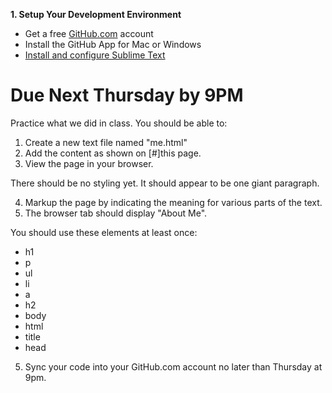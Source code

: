 **1. Setup Your Development Environment**

* Get a free [GitHub.com](https://github.com) account
* Install the GitHub App for Mac or Windows
* [Install and configure Sublime Text](/workbook/sublime)

# Due Next Thursday by 9PM 

Practice what we did in class.  You should be able to:

1. Create a new text file named "me.html"
2. Add the content as shown on [#]this page.
3. View the page in your browser. 

There should be no styling yet.  It should appear to be one giant paragraph.

4. Markup the page by indicating the meaning for various parts of the text.
5. The browser tab should display "About Me".

You should use these elements at least once:

* h1
* p
* ul
* li
* a
* h2
* body
* html
* title
* head

5. Sync your code into your GitHub.com account no later than Thursday at 9pm.
